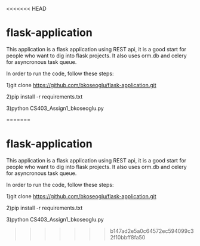 <<<<<<< HEAD
# flask-application

This application is a flask application using REST api, it is a good start for people who want to dig into flask projects. It also uses orm.db and celery for asyncronous task queue.

In order to run the code, follow these steps:

1)git clone https://github.com/bkoseoglu/flask-application.git

2)pip install -r requirements.txt

3)python CS403_Assign1_bkoseoglu.py

=======
# flask-application

This application is a flask application using REST api, it is a good start for people who want to dig into flask projects. It also uses orm.db and celery for asyncronous task queue.

In order to run the code, follow these steps:

1)git clone https://github.com/bkoseoglu/flask-application.git

2)pip install -r requirements.txt

3)python CS403_Assign1_bkoseoglu.py

>>>>>>> b147ad2e5a0c64572ec594099c32f10bbff8fa50
